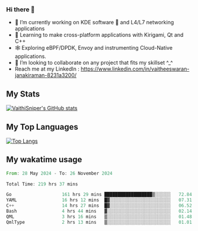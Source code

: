 ### Hi there 👋

- 🔭 I’m currently working on KDE software 💓 and L4/L7 networking applications 
- 📖 Learning to make cross-platform applications with Kirigami, Qt and C++
- 🕸️ Exploring eBPF/DPDK, Envoy and instrumenting Cloud-Native applications. 
- 👯 I’m looking to collaborate on any project that fits my skillset ^_^
- Reach me at my LinkedIn : https://www.linkedin.com/in/vaitheeswaran-janakiraman-8231a3200/

## My Stats
[![VaithiSniper's GitHub stats](https://github-readme-stats.vercel.app/api?username=VaithiSniper&hide=stars&theme=radical)](https://github.com/anuraghazra/github-readme-stats)

## My Top Languages

[![Top Langs](https://github-readme-stats.vercel.app/api/top-langs/?username=VaithiSniper&layout=compact)](https://github.com/anuraghazra/github-readme-stats)

## My wakatime usage

<!--START_SECTION:waka-->

```rust
From: 28 May 2024 - To: 26 November 2024

Total Time: 219 hrs 37 mins

Go                   161 hrs 29 mins ██████████████████▒░░░░░░   72.84 %
YAML                 16 hrs 12 mins  █▓░░░░░░░░░░░░░░░░░░░░░░░   07.31 %
C++                  14 hrs 27 mins  █▓░░░░░░░░░░░░░░░░░░░░░░░   06.52 %
Bash                 4 hrs 44 mins   ▓░░░░░░░░░░░░░░░░░░░░░░░░   02.14 %
QML                  3 hrs 16 mins   ▒░░░░░░░░░░░░░░░░░░░░░░░░   01.48 %
QmlType              2 hrs 13 mins   ▒░░░░░░░░░░░░░░░░░░░░░░░░   01.01 %
```

<!--END_SECTION:waka-->
